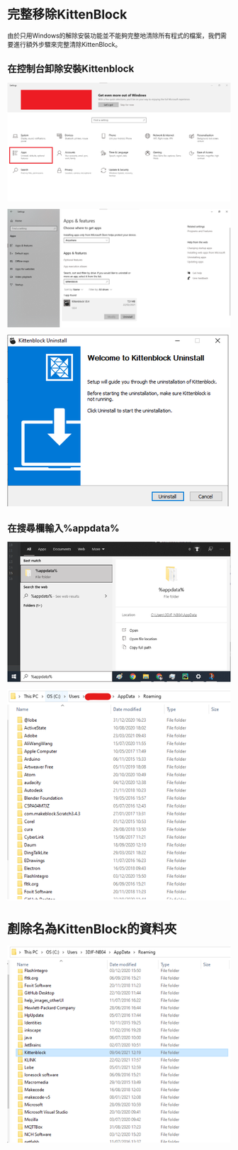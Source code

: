 # 完整移除KittenBlock

由於只用Windows的解除安裝功能並不能夠完整地清除所有程式的檔案，我們需要進行額外步驟來完整清除KittenBlock。

## 在控制台卸除安裝Kittenblock

![](../images/removal1.png)

![](../images/removal2.png)

![](../images/removal3.png)

## 在搜尋欄輸入%appdata%

![](../images/removal4.png)

![](../images/removal5.png)

# 剷除名為KittenBlock的資料夾

![](../images/removal6.png)